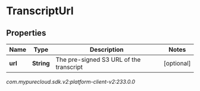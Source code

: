 # TranscriptUrl


## Properties

| Name | Type | Description | Notes |
| ------------ | ------------- | ------------- | ------------- |
| **url** | **String** | The pre-signed S3 URL of the transcript |  [optional] |




_com.mypurecloud.sdk.v2:platform-client-v2:233.0.0_
